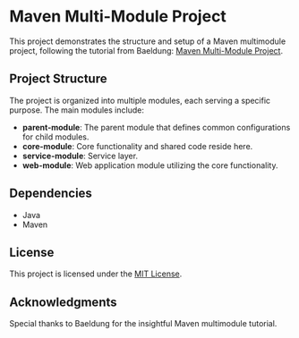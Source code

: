 # Maven Multi-Module Project

This project demonstrates the structure and setup of a Maven multimodule project, following the tutorial from Baeldung: [Maven Multi-Module Project](https://www.baeldung.com/maven-multi-module).

## Project Structure

The project is organized into multiple modules, each serving a specific purpose. The main modules include:
- **parent-module**: The parent module that defines common configurations for child modules.
- **core-module**: Core functionality and shared code reside here.
- **service-module**: Service layer.
- **web-module**: Web application module utilizing the core functionality.

## Dependencies

- Java
- Maven

## License

This project is licensed under the [MIT License](LICENSE).

## Acknowledgments

Special thanks to Baeldung for the insightful Maven multimodule tutorial.

